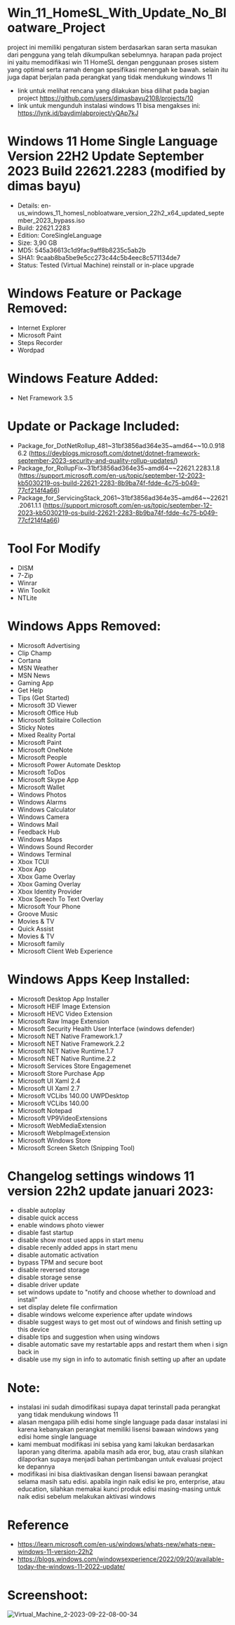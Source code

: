 # Win_11_HomeSL_With_Update_No_Bloatware_Project

project ini memiliki pengaturan sistem berdasarkan saran serta masukan dari pengguna yang telah dikumpulkan sebelumnya. harapan pada project ini yaitu memodifikasi win 11 HomeSL dengan penggunaan proses sistem yang optimal serta ramah dengan spesifikasi menengah ke bawah. selain itu juga dapat berjalan pada perangkat yang tidak mendukung windows 11

- link untuk melihat rencana yang dilakukan bisa dilihat pada bagian project https://github.com/users/dimasbayu2108/projects/10
- link untuk mengunduh instalasi windows 11 bisa mengakses ini: https://lynk.id/baydimlabproject/yQAp7kJ

# Windows 11 Home Single Language Version 22H2 Update September 2023 Build 22621.2283 (modified by dimas bayu) 

- Details: en-us_windows_11_homesl_nobloatware_version_22h2_x64_updated_september_2023_bypass.iso
- Build: 22621.2283
- Edition: CoreSingleLanguage
- Size: 3,90 GB
- MD5: 545a36613c1d9fac9aff8b8235c5ab2b
- SHA1: 9caab8ba5be9e5cc273c44c5b4eec8c571134de7
- Status: Tested (Virtual Machine) reinstall or in-place upgrade

# Windows Feature or Package Removed:
- Internet Explorer
- Microsoft Paint
- Steps Recorder
- Wordpad

# Windows Feature Added:
- Net Framework 3.5

# Update or Package Included:
- Package_for_DotNetRollup_481~31bf3856ad364e35~amd64~~10.0.9186.2 (https://devblogs.microsoft.com/dotnet/dotnet-framework-september-2023-security-and-quality-rollup-updates/)
- Package_for_RollupFix~31bf3856ad364e35~amd64~~22621.2283.1.8 (https://support.microsoft.com/en-us/topic/september-12-2023-kb5030219-os-build-22621-2283-8b9ba74f-fdde-4c75-b049-77cf214f4a66)
- Package_for_ServicingStack_2061~31bf3856ad364e35~amd64~~22621.2061.1.1 (https://support.microsoft.com/en-us/topic/september-12-2023-kb5030219-os-build-22621-2283-8b9ba74f-fdde-4c75-b049-77cf214f4a66)

# Tool For Modify
- DISM
- 7-Zip
- Winrar
- Win Toolkit
- NTLite

# Windows Apps Removed:
- Microsoft Advertising
- Clip Champ
- Cortana
- MSN Weather
- MSN News
- Gaming App
- Get Help
- Tips (Get Started)
- Microsoft 3D Viewer
- Microsoft Office Hub
- Microsoft Solitaire Collection
- Sticky Notes
- Mixed Reality Portal
- Microsoft Paint
- Microsoft OneNote
- Microsoft People
- Microsoft Power Automate Desktop
- Microsoft ToDos
- Microsoft Skype App
- Microsoft Wallet
- Windows Photos
- Windows Alarms
- Windows Calculator
- Windows Camera
- Windows Mail
- Feedback Hub
- Windows Maps
- Windows Sound Recorder
- Windows Terminal
- Xbox TCUI
- Xbox App
- Xbox Game Overlay
- Xbox Gaming Overlay
- Xbox Identity Provider
- Xbox Speech To Text Overlay
- Microsoft Your Phone
- Groove Music
- Movies & TV 
- Quick Assist
- Movies & TV
- Microsoft family
- Microsoft Client Web Experience

# Windows Apps Keep Installed:
- Microsoft Desktop App Installer
- Microsoft HEIF Image Extension
- Microsoft HEVC Video Extension
- Microsoft Raw Image Extension
- Microsoft Security Health User Interface (windows defender)
- Microsoft NET Native Framework.1.7
- Microsoft NET Native Framework.2.2
- Microsoft NET Native Runtime.1.7
- Microsoft NET Native Runtime.2.2
- Microsoft Services Store Engagemenet
- Microsoft Store Purchase App
- Microsoft UI Xaml 2.4
- Microsoft UI Xaml 2.7
- Microsoft VCLibs 140.00 UWPDesktop
- Microsoft VCLibs 140.00
- Microsoft Notepad
- Microsoft VP9VideoExtensions
- Microsoft WebMediaExtension
- Microsoft WebpImageExtension
- Microsoft Windows Store
- Microsoft Screen Sketch (Snipping Tool)

# Changelog settings windows 11 version 22h2 update januari 2023:
- disable autoplay
- disable quick access
- enable windows photo viewer
- disable fast startup
- disable show most used apps in start menu
- disable recenly added apps in start menu
- disable automatic activation
- bypass TPM and secure boot
- disable reversed storage
- disable storage sense
- disable driver update
- set windows update to "notify and choose whether to download and install"
- set display delete file confirmation
- disable windows welcome experience after update windows
- disable suggest ways to get most out of windows and finish setting up this device
- disable tips and suggestion when using windows
- disable automatic save my restartable apps and restart them when i sign back in
- disable use my sign in info to automatic finish setting up after an update


# Note:
- instalasi ini sudah dimodifikasi supaya dapat terinstall pada perangkat yang tidak mendukung windows 11
- alasan mengapa pilih edisi home single language pada dasar instalasi ini karena kebanyakan perangkat memiliki lisensi bawaan windows yang edisi home single language
- kami membuat modifikasi ini sebisa yang kami lakukan berdasarkan laporan yang diterima. apabila masih ada eror, bug, atau crash silahkan dilaporkan supaya menjadi bahan pertimbangan untuk evaluasi project ke depannya
- modifikasi ini bisa diaktivasikan dengan lisensi bawaan perangkat selama masih satu edisi. apabila ingin naik edisi ke pro, enterprise, atau education, silahkan memakai kunci produk edisi masing-masing untuk naik edisi sebelum melakukan aktivasi windows

# Reference
- https://learn.microsoft.com/en-us/windows/whats-new/whats-new-windows-11-version-22h2
- https://blogs.windows.com/windowsexperience/2022/09/20/available-today-the-windows-11-2022-update/

# Screenshoot:
![Virtual_Machine_2-2023-09-22-08-00-34](https://github.com/dimasbayu2108/Win_10_and_11_HomeSL_With_Update_No_Bloatware_Project/assets/48012187/d0f95bf3-58bf-4676-94ab-10b62b5e13d2)





